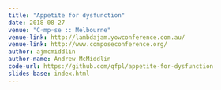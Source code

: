 ```yaml
---
title: "Appetite for dysfunction"
date: 2018-08-27
venue: "C◦mp◦se :: Melbourne"
venue-link: http://lambdajam.yowconference.com.au/
venue-link: http://www.composeconference.org/
author: ajmcmiddlin
author-name: Andrew McMiddlin
code-url: https://github.com/qfpl/appetite-for-dysfunction
slides-base: index.html
---
```


